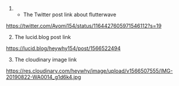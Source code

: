 1) - The Twitter post link about flutterwave 

https://twitter.com/Ayomi154/status/1164427605971546112?s=19


2) The lucid.blog post link

https://lucid.blog/heywhy154/post/1566522494


3) The cloudinary image link

https://res.cloudinary.com/heywhy/image/upload/v1566507555/IMG-20190822-WA0014_g1d6k4.jpg
